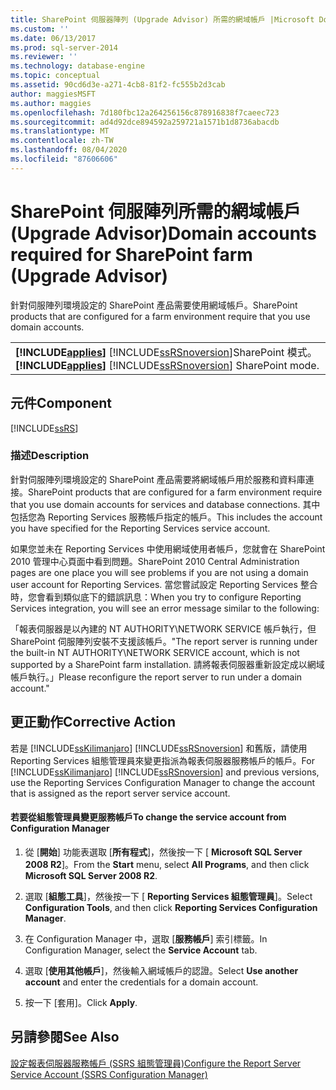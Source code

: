 ```yaml
---
title: SharePoint 伺服器陣列 (Upgrade Advisor) 所需的網域帳戶 |Microsoft Docs
ms.custom: ''
ms.date: 06/13/2017
ms.prod: sql-server-2014
ms.reviewer: ''
ms.technology: database-engine
ms.topic: conceptual
ms.assetid: 90cd6d3e-a271-4cb8-81f2-fc555b2d3cab
author: maggiesMSFT
ms.author: maggies
ms.openlocfilehash: 7d180fbc12a264256156c878916838f7caeec723
ms.sourcegitcommit: ad4d92dce894592a259721a1571b1d8736abacdb
ms.translationtype: MT
ms.contentlocale: zh-TW
ms.lasthandoff: 08/04/2020
ms.locfileid: "87606606"
---
```

# <a name="domain-accounts-required-for-sharepoint-farm-upgrade-advisor"></a><span data-ttu-id="968fe-102">SharePoint 伺服陣列所需的網域帳戶 (Upgrade Advisor)</span><span class="sxs-lookup"><span data-stu-id="968fe-102">Domain accounts required for SharePoint farm (Upgrade Advisor)</span></span>
  <span data-ttu-id="968fe-103">針對伺服陣列環境設定的 SharePoint 產品需要使用網域帳戶。</span><span class="sxs-lookup"><span data-stu-id="968fe-103">SharePoint products that are configured for a farm environment require that you use domain accounts.</span></span>  
  
||  
|-|  
|<span data-ttu-id="968fe-104">**[!INCLUDE[applies](../../includes/applies-md.md)]**  [!INCLUDE[ssRSnoversion](../../includes/ssrsnoversion-md.md)]SharePoint 模式。</span><span class="sxs-lookup"><span data-stu-id="968fe-104">**[!INCLUDE[applies](../../includes/applies-md.md)]**  [!INCLUDE[ssRSnoversion](../../includes/ssrsnoversion-md.md)] SharePoint mode.</span></span>|  
  
## <a name="component"></a><span data-ttu-id="968fe-105">元件</span><span class="sxs-lookup"><span data-stu-id="968fe-105">Component</span></span>  
 [!INCLUDE[ssRS](../../includes/ssrs.md)]  
  
### <a name="description"></a><span data-ttu-id="968fe-106">描述</span><span class="sxs-lookup"><span data-stu-id="968fe-106">Description</span></span>  
 <span data-ttu-id="968fe-107">針對伺服陣列環境設定的 SharePoint 產品需要將網域帳戶用於服務和資料庫連接。</span><span class="sxs-lookup"><span data-stu-id="968fe-107">SharePoint products that are configured for a farm environment require that you use domain accounts for services and database connections.</span></span> <span data-ttu-id="968fe-108">其中包括您為 Reporting Services 服務帳戶指定的帳戶。</span><span class="sxs-lookup"><span data-stu-id="968fe-108">This includes the account you have specified for the Reporting Services service account.</span></span>  
  
 <span data-ttu-id="968fe-109">如果您並未在 Reporting Services 中使用網域使用者帳戶，您就會在 SharePoint 2010 管理中心頁面中看到問題。</span><span class="sxs-lookup"><span data-stu-id="968fe-109">SharePoint 2010 Central Administration pages are one place you will see problems if you are not using a domain user account for Reporting Services.</span></span> <span data-ttu-id="968fe-110">當您嘗試設定 Reporting Services 整合時，您會看到類似底下的錯誤訊息：</span><span class="sxs-lookup"><span data-stu-id="968fe-110">When you try to configure Reporting Services integration, you will see an error message similar to the following:</span></span>  
  
 <span data-ttu-id="968fe-111">「報表伺服器是以內建的 NT AUTHORITY\NETWORK SERVICE 帳戶執行，但 SharePoint 伺服陣列安裝不支援該帳戶。</span><span class="sxs-lookup"><span data-stu-id="968fe-111">"The report server is running under the built-in NT AUTHORITY\NETWORK SERVICE account, which is not supported by a SharePoint farm installation.</span></span> <span data-ttu-id="968fe-112">請將報表伺服器重新設定成以網域帳戶執行。」</span><span class="sxs-lookup"><span data-stu-id="968fe-112">Please reconfigure the report server to run under a domain account."</span></span>  
  
## <a name="corrective-action"></a><span data-ttu-id="968fe-113">更正動作</span><span class="sxs-lookup"><span data-stu-id="968fe-113">Corrective Action</span></span>  
 <span data-ttu-id="968fe-114">若是 [!INCLUDE[ssKilimanjaro](../../includes/sskilimanjaro-md.md)] [!INCLUDE[ssRSnoversion](../../includes/ssrsnoversion-md.md)] 和舊版，請使用 Reporting Services 組態管理員來變更指派為報表伺服器服務帳戶的帳戶。</span><span class="sxs-lookup"><span data-stu-id="968fe-114">For [!INCLUDE[ssKilimanjaro](../../includes/sskilimanjaro-md.md)] [!INCLUDE[ssRSnoversion](../../includes/ssrsnoversion-md.md)] and previous versions, use the Reporting Services Configuration Manager to change the account that is assigned as the report server service account.</span></span>  
  
#### <a name="to-change-the-service-account-from-configuration-manager"></a><span data-ttu-id="968fe-115">若要從組態管理員變更服務帳戶</span><span class="sxs-lookup"><span data-stu-id="968fe-115">To change the service account from Configuration Manager</span></span>  
  
1.  <span data-ttu-id="968fe-116">從 [**開始**] 功能表選取 [**所有程式**]，然後按一下 [ **Microsoft SQL Server 2008 R2**]。</span><span class="sxs-lookup"><span data-stu-id="968fe-116">From the **Start** menu, select **All Programs**, and then click **Microsoft SQL Server 2008 R2**.</span></span>  
  
2.  <span data-ttu-id="968fe-117">選取 [**組態工具**]，然後按一下 [ **Reporting Services 組態管理員**]。</span><span class="sxs-lookup"><span data-stu-id="968fe-117">Select **Configuration Tools**, and then click **Reporting Services Configuration Manager**.</span></span>  
  
3.  <span data-ttu-id="968fe-118">在 Configuration Manager 中，選取 [**服務帳戶**] 索引標籤。</span><span class="sxs-lookup"><span data-stu-id="968fe-118">In Configuration Manager, select the **Service Account** tab.</span></span>  
  
4.  <span data-ttu-id="968fe-119">選取 [**使用其他帳戶**]，然後輸入網域帳戶的認證。</span><span class="sxs-lookup"><span data-stu-id="968fe-119">Select **Use another account** and enter the credentials for a domain account.</span></span>  
  
5.  <span data-ttu-id="968fe-120">按一下 [套用]。</span><span class="sxs-lookup"><span data-stu-id="968fe-120">Click **Apply**.</span></span>  
  
## <a name="see-also"></a><span data-ttu-id="968fe-121">另請參閱</span><span class="sxs-lookup"><span data-stu-id="968fe-121">See Also</span></span>  
 [<span data-ttu-id="968fe-122">設定報表伺服器服務帳戶 &#40;SSRS 組態管理員&#41;</span><span class="sxs-lookup"><span data-stu-id="968fe-122">Configure the Report Server Service Account &#40;SSRS Configuration Manager&#41;</span></span>](../../reporting-services/install-windows/configure-the-report-server-service-account-ssrs-configuration-manager.md)  
  
  
